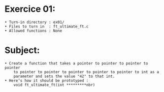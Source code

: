 # Exercice 01:
	• Turn-in directory : ex01/
	• Files to turn in  : ft_ultimate_ft.c
	• Allowed functions : None
# Subject:
	• Create a function that takes a pointer to pointer to pointer to pointer
		to pointer to pointer to pointer to pointer to pointer to int as a
		parameter and sets the value "42" to that int.
	• Here’s how it should be prototyped :
		void ft_ultimate_ft(int *********nbr)
